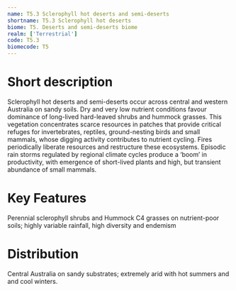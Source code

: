 ```yaml
---
name: T5.3 Sclerophyll hot deserts and semi-deserts
shortname: T5.3 Sclerophyll hot deserts
biome: T5. Deserts and semi-deserts biome
realm: ['Terrestrial']
code: T5.3
biomecode: T5
---
```

# Short description

Sclerophyll hot deserts and semi-deserts occur across central and western Australia on sandy soils. Dry and very low nutrient conditions favour dominance of long-lived hard-leaved shrubs and hummock grasses. This vegetation concentrates scarce resources in patches that provide critical refuges for invertebrates, reptiles, ground-nesting birds and small mammals, whose digging activity contributes to nutrient cycling. Fires periodically liberate resources and restructure these ecosystems. Episodic rain storms regulated by regional climate cycles produce a ‘boom’ in productivity, with emergence of short-lived plants and high, but transient abundance of small mammals.

# Key Features

Perennial sclerophyll shrubs and Hummock C4 grasses on nutrient-poor soils; highly variable rainfall, high diversity and endemism

# Distribution

Central Australia on sandy substrates; extremely arid with hot summers and and cool winters.
